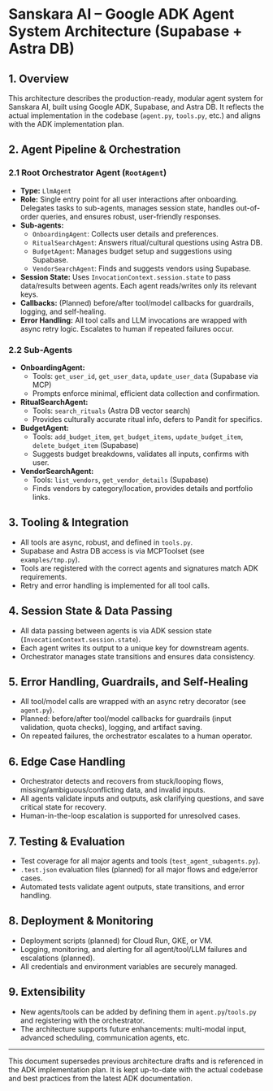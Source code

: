 # Sanskara AI – Google ADK Agent System Architecture (Supabase + Astra DB)

## 1. Overview
This architecture describes the production-ready, modular agent system for Sanskara AI, built using Google ADK, Supabase, and Astra DB. It reflects the actual implementation in the codebase (`agent.py`, `tools.py`, etc.) and aligns with the ADK implementation plan.

## 2. Agent Pipeline & Orchestration

### 2.1 Root Orchestrator Agent (`RootAgent`)
- **Type:** `LlmAgent`
- **Role:** Single entry point for all user interactions after onboarding. Delegates tasks to sub-agents, manages session state, handles out-of-order queries, and ensures robust, user-friendly responses.
- **Sub-agents:**
  - `OnboardingAgent`: Collects user details and preferences.
  - `RitualSearchAgent`: Answers ritual/cultural questions using Astra DB.
  - `BudgetAgent`: Manages budget setup and suggestions using Supabase.
  - `VendorSearchAgent`: Finds and suggests vendors using Supabase.
- **Session State:** Uses `InvocationContext.session.state` to pass data/results between agents. Each agent reads/writes only its relevant keys.
- **Callbacks:** (Planned) before/after tool/model callbacks for guardrails, logging, and self-healing.
- **Error Handling:** All tool calls and LLM invocations are wrapped with async retry logic. Escalates to human if repeated failures occur.

### 2.2 Sub-Agents
- **OnboardingAgent:**
  - Tools: `get_user_id`, `get_user_data`, `update_user_data` (Supabase via MCP)
  - Prompts enforce minimal, efficient data collection and confirmation.
- **RitualSearchAgent:**
  - Tools: `search_rituals` (Astra DB vector search)
  - Provides culturally accurate ritual info, defers to Pandit for specifics.
- **BudgetAgent:**
  - Tools: `add_budget_item`, `get_budget_items`, `update_budget_item`, `delete_budget_item` (Supabase)
  - Suggests budget breakdowns, validates all inputs, confirms with user.
- **VendorSearchAgent:**
  - Tools: `list_vendors`, `get_vendor_details` (Supabase)
  - Finds vendors by category/location, provides details and portfolio links.

## 3. Tooling & Integration
- All tools are async, robust, and defined in `tools.py`.
- Supabase and Astra DB access is via MCPToolset (see `examples/tmp.py`).
- Tools are registered with the correct agents and signatures match ADK requirements.
- Retry and error handling is implemented for all tool calls.

## 4. Session State & Data Passing
- All data passing between agents is via ADK session state (`InvocationContext.session.state`).
- Each agent writes its output to a unique key for downstream agents.
- Orchestrator manages state transitions and ensures data consistency.

## 5. Error Handling, Guardrails, and Self-Healing
- All tool/model calls are wrapped with an async retry decorator (see `agent.py`).
- Planned: before/after tool/model callbacks for guardrails (input validation, quota checks), logging, and artifact saving.
- On repeated failures, the orchestrator escalates to a human operator.

## 6. Edge Case Handling
- Orchestrator detects and recovers from stuck/looping flows, missing/ambiguous/conflicting data, and invalid inputs.
- All agents validate inputs and outputs, ask clarifying questions, and save critical state for recovery.
- Human-in-the-loop escalation is supported for unresolved cases.

## 7. Testing & Evaluation
- Test coverage for all major agents and tools (`test_agent_subagents.py`).
- `.test.json` evaluation files (planned) for all major flows and edge/error cases.
- Automated tests validate agent outputs, state transitions, and error handling.

## 8. Deployment & Monitoring
- Deployment scripts (planned) for Cloud Run, GKE, or VM.
- Logging, monitoring, and alerting for all agent/tool/LLM failures and escalations (planned).
- All credentials and environment variables are securely managed.

## 9. Extensibility
- New agents/tools can be added by defining them in `agent.py`/`tools.py` and registering with the orchestrator.
- The architecture supports future enhancements: multi-modal input, advanced scheduling, communication agents, etc.

---

This document supersedes previous architecture drafts and is referenced in the ADK implementation plan. It is kept up-to-date with the actual codebase and best practices from the latest ADK documentation.
